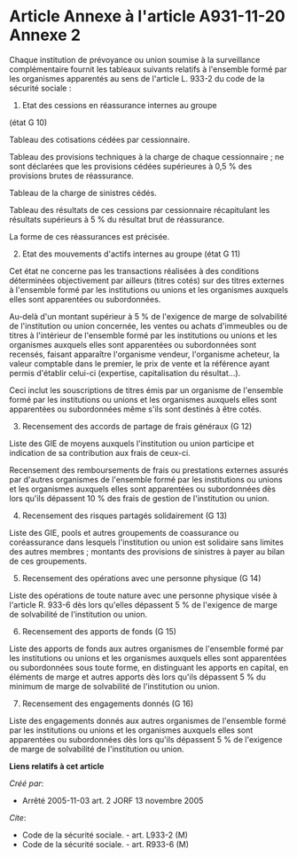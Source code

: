 # Article Annexe à l'article A931-11-20  Annexe 2

Chaque institution de prévoyance ou union soumise à la surveillance complémentaire fournit les tableaux suivants relatifs à
l'ensemble formé par les organismes apparentés au sens de l'article L. 933-2 du code de la sécurité sociale :

1. Etat des cessions en réassurance internes au groupe

(état G 10)

Tableau des cotisations cédées par cessionnaire.

Tableau des provisions techniques à la charge de chaque cessionnaire ; ne sont déclarées que les provisions cédées
supérieures à 0,5 % des provisions brutes de réassurance.

Tableau de la charge de sinistres cédés.

Tableau des résultats de ces cessions par cessionnaire récapitulant les résultats supérieurs à 5 % du résultat brut de
réassurance.

La forme de ces réassurances est précisée.

2. Etat des mouvements d'actifs internes au groupe (état G 11)

Cet état ne concerne pas les transactions réalisées à des conditions déterminées objectivement par ailleurs (titres cotés)
sur des titres externes à l'ensemble formé par les institutions ou unions et les organismes auxquels elles sont apparentées
ou subordonnées.

Au-delà d'un montant supérieur à 5 % de l'exigence de marge de solvabilité de l'institution ou union concernée, les ventes ou
achats d'immeubles ou de titres à l'intérieur de l'ensemble formé par les institutions ou unions et les organismes auxquels
elles sont apparentées ou subordonnées sont recensés, faisant apparaître l'organisme vendeur, l'organisme acheteur, la valeur
comptable dans le premier, le prix de vente et la référence ayant permis d'établir celui-ci (expertise, capitalisation du
résultat...).

Ceci inclut les souscriptions de titres émis par un organisme de l'ensemble formé par les institutions ou unions et les
organismes auxquels elles sont apparentées ou subordonnées même s'ils sont destinés à être cotés.

3. Recensement des accords de partage de frais généraux (G 12)

Liste des GIE de moyens auxquels l'institution ou union participe et indication de sa contribution aux frais de ceux-ci.

Recensement des remboursements de frais ou prestations externes assurés par d'autres organismes de l'ensemble formé par les
institutions ou unions et les organismes auxquels elles sont apparentées ou subordonnées dès lors qu'ils dépassent 10 % des
frais de gestion de l'institution ou union.

4. Recensement des risques partagés solidairement (G 13)

Liste des GIE, pools et autres groupements de coassurance ou coréassurance dans lesquels l'institution ou union est solidaire
sans limites des autres membres ; montants des provisions de sinistres à payer au bilan de ces groupements.

5. Recensement des opérations avec une personne physique (G 14)

Liste des opérations de toute nature avec une personne physique visée à l'article R. 933-6 dès lors qu'elles dépassent 5 % de
l'exigence de marge de solvabilité de l'institution ou union.

6. Recensement des apports de fonds (G 15)

Liste des apports de fonds aux autres organismes de l'ensemble formé par les institutions ou unions et les organismes
auxquels elles sont apparentées ou subordonnées sous toute forme, en distinguant les apports en capital, en éléments de marge
et autres apports dès lors qu'ils dépassent 5 % du minimum de marge de solvabilité de l'institution ou union.

7. Recensement des engagements donnés (G 16)

Liste des engagements donnés aux autres organismes de l'ensemble formé par les institutions ou unions et les organismes
auxquels elles sont apparentées ou subordonnées dès lors qu'ils dépassent 5 % de l'exigence de marge de solvabilité de
l'institution ou union.

**Liens relatifs à cet article**

_Créé par_:

  - Arrêté 2005-11-03 art. 2 JORF 13 novembre 2005

_Cite_:

  - Code de la sécurité sociale. - art. L933-2 (M)
  - Code de la sécurité sociale. - art. R933-6 (M)

